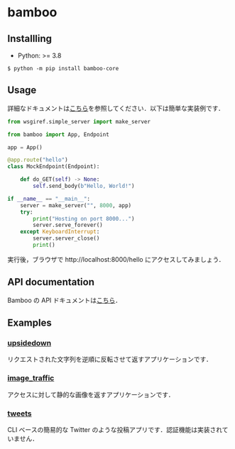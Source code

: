 # bamboo

## Installling

* Python: >= 3.8

```
$ python -m pip install bamboo-core
```

## Usage
詳細なドキュメントは[こちら](./docs/usage/)を参照してください．以下は簡単な実装例です．

```python
from wsgiref.simple_server import make_server

from bamboo import App, Endpoint

app = App()

@app.route("hello")
class MockEndpoint(Endpoint):

    def do_GET(self) -> None:
        self.send_body(b"Hello, World!")

if __name__ == "__main__":
    server = make_server("", 8000, app)
    try:
        print("Hosting on port 8000...")
        server.serve_forever()
    except KeyboardInterrupt:
        server.server_close()
        print()
```

実行後，ブラウザで http://localhost:8000/hello にアクセスしてみましょう．

## API documentation
Bamboo の API ドキュメントは[こちら](https://docs-bamboo.herokuapp.com/)．

## Examples

### [upsidedown](./example/upsidedown/)
リクエストされた文字列を逆順に反転させて返すアプリケーションです．

### [image_traffic](./example/image_traffic/)
アクセスに対して静的な画像を返すアプリケーションです．

### [tweets](./example/tweets)
CLI ベースの簡易的な Twitter のような投稿アプリです．認証機能は実装されていません．
